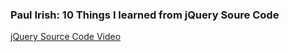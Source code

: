 ### Paul Irish: 10 Things I learned from jQuery Soure Code

[jQuery Source Code Video](http://blog.kevinchisholm.com/javascript/jquery/jquery-under-the-hood-paul-irish/)
